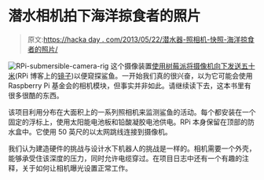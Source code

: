 # 潜水相机拍下海洋掠食者的照片

> 原文:[https://hacka day . com/2013/05/22/潜水器-照相机-快照-海洋掠食者的照片/](https://hackaday.com/2013/05/22/submersible-camera-snaps-pics-of-ocean-going-predators/)

![RPi-submersible-camera-rig](../Images/9d272449dcf048c0e1c9a7bd860e338b.png)
这个摄像装置[使用树莓派将摄像机向下发送五十米](http://rlab.org.uk/wiki/Long_Term_Deep_Water_Monitoring_from_the_Chagos_Achipelago)(RPi 博客上的[镜子](http://www.raspberrypi.org/archives/4015))以便窥探鲨鱼。一开始我们真的很兴奋，以为它可能会使用 Raspberry Pi 基金会的相机模块，但事实并非如此。请继续读下去，这本书里有很多很酷的东西。

该项目利用分布在大面积上的一系列照相机来监测鲨鱼的活动。每个都安装在一个固定的浮标上，使用太阳能电池板和铅酸凝胶电池供电。RPi 本身保留在顶部的防水盒中。它使用 50 英尺的以太网跳线连接到摄像机。

我们认为建造硬件的挑战与设计水下机器人的挑战是一样的。相机需要一个外壳，能够承受住该深度的压力，同时允许电缆穿过。在项目日志中还有一个有趣的注释，关于如何让相机曝光设置正常工作。